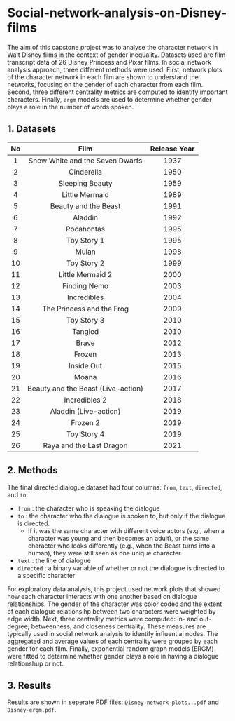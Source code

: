 # Social-network-analysis-on-Disney-films

The aim of this capstone project was to analyse the character network in Walt Disney films in the context of gender inequality. Datasets used are film transcript data of 26 Disney Princess and Pixar films. In social network analysis approach, three different methods were used. First, network plots of the character network in each film are shown to understand the networks, focusing on the gender of each character from each film. Second, three different centrality metrics are computed to identify important characters. Finally, `ergm` models are used to determine whether gender plays a role in the number of words spoken. 

## 1. Datasets 
|  No   |  Film     |  Release Year |  
| :---: |    :---:    |    :----:   |
|  1    | Snow White and the Seven Dwarfs      |  1937   |
|  2    | Cinderella   | 1950    |  
|  3    | Sleeping Beauty     |  1959    | 
|  4    | Little Mermaid   | 1989   |   
|  5    | Beauty and the Beast      |  1991 |  
|  6    | Aladdin   | 1992   | 
|  7    | Pocahontas   | 1995     | 
|  8    | Toy Story 1   | 1995     | 
|  9    | Mulan   | 1998   | 
|  10    | Toy Story 2   | 1999     | 
|  11    | Little Mermaid 2   | 2000   | 
|  12    | Finding Nemo   | 2003  | 
|  13    | Incredibles   |   2004   | 
|  14    | The Princess and the Frog   |   2009   | 
|  15    | Toy Story 3 |   2010   | 
|  16    | Tangled   |   2010   | 
|  17    | Brave   |   2012   | 
|  18    | Frozen   |   2013   | 
|  19    |  Inside Out  |   2015   | 
|  20    | Moana   |   2016  | 
|  21    | Beauty and the Beast (Live-action)   |   2017   | 
|  22    | Incredibles 2   |   2018   | 
|  23    | Aladdin (Live-action)   |   2019   | 
|  24    | Frozen 2   |   2019  | 
|  25    | Toy Story 4   |   2019   | 
|  26    | Raya and the Last Dragon   |   2021   | 


## 2. Methods
The final directed dialogue dataset had four columns: `from`, `text`, `directed`, and `to`. 

* `from` : the character who is speaking the dialogue
* `to` : the character who the dialogue is spoken to, but only if the dialogue is directed. 
  * If it was the same character with different voice actors (e.g., when a character was young and then becomes an adult), or the same character who looks differently (e.g., when the Beast turns into a human), they were still seen as one unique character. 
* `text` : the line of dialogue
* `directed` : a binary variable of whether or not the dialogue is directed to a specific character

For exploratory data analysis, this project used network plots that showed how each character interacts with one another based on dialogue relationships. The gender of the character was color coded and the extent of each dialogue relationsihp between two characters were weighted by edge width. Next, three centrality metrics were computed: in- and out-degree, betweenness, and closeness centrality. These measures are typically used in social network analysis to identify influential nodes. The aggregated and average values of each centrality were grouped by each gender for each film. Finally, exponential random graph models (ERGM) were fitted to determine whether gender plays a role in having a dialogue relationshup or not. 

## 3. Results 
Results are shown in seperate PDF files: `Disney-network-plots...pdf` and `Disney-ergm.pdf`. 
